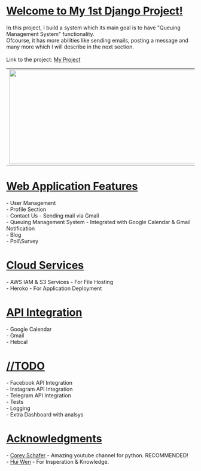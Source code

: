 

<h1><u>Welcome to My 1st Django Project!</u></h1>
<p>
Iמ this project, I build a system which its main goal is to have "Queuing Management System" functionality.<br>
Ofcourse, it has more abilities like sending emails, posting a message and many more which I will describe in the next section.
<br><br>
Link to the project: <a href="https://mynailsapp.herokuapp.com/">My Project</a>
</p>
<table>
    <tr>
            <td><img src="https://github.com/natylaza89/my-django-project/blob/master/images/main.png" alt="" height="250px" width="500px"></td>
            <td><img src="https://github.com/natylaza89/my-django-project/blob/master/images/contact_us.png" alt="" height="250px" width="500px"></td>
            <td><img src="https://github.com/natylaza89/my-django-project/blob/master/images/aboutus.png" alt="" height="250px" width="500px"></td>
    </tr>
</table>

<h1><u>Web Application Features</u></h1>
<p>
- User Management <br>
- Profile Section <br>
- Contact Us - Sending mail via Gmail <br>
- Queuing Management System - Integrated with Google Calendar & Gmail Notification <br>
- Blog <br>
- Poll\Survey <br>
</p>

<h1><u>Cloud Services</u></h1>
<p>
- AWS IAM & S3 Services - For File Hosting <br>
- Heroko - For Application Deployment <br>
</p>


<h1><u>API Integration</u></h1>
<p>
- Google Calendar <br>
- Gmail <br>
- Hebcal <br>
</p>

<h1><u>//TODO</u></h1>
<p>
- Facebook API Integration <br>
- Instagram API Integration <br>
- Telegram API Integration <br>
- Tests <br>
- Logging <br>
- Extra Dashboard with analsys <br>
</p>

<h1><u>Acknowledgments</u></h1>
<p>
- <a href="https://www.youtube.com/channel/UCCezIgC97PvUuR4_gbFUs5g">Corey Schafer</a> - Amazing youtube channel for python. RECOMMENDED! <br>
- <a href="https://github.com/huiwenhw/django-calendar">Hui Wen</a> - For Insperation & Knowledge. <br>
</p>


